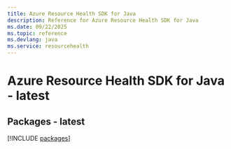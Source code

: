 ```yaml
---
title: Azure Resource Health SDK for Java
description: Reference for Azure Resource Health SDK for Java
ms.date: 09/22/2025
ms.topic: reference
ms.devlang: java
ms.service: resourcehealth
---
```

# Azure Resource Health SDK for Java - latest
## Packages - latest
[!INCLUDE [packages](resource-health-index.md)]